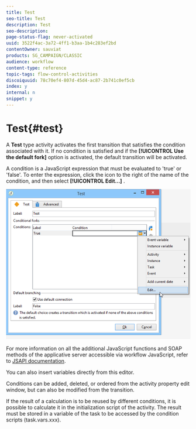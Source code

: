 ```yaml
---
title: Test
seo-title: Test
description: Test
seo-description: 
page-status-flag: never-activated
uuid: 3522f4ac-3a72-4ff1-b3aa-1b4c283ef2bd
contentOwner: sauviat
products: SG_CAMPAIGN/CLASSIC
audience: workflow
content-type: reference
topic-tags: flow-control-activities
discoiquuid: 78c70ef4-807d-45d4-ac87-2b741c0ef5cb
index: y
internal: n
snippet: y
---
```


# Test{#test}

A **Test** type activity activates the first transition that satisfies the condition associated with it. If no condition is satisfied and if the **[!UICONTROL Use the default fork]** option is activated, the default transition will be activated.

A condition is a JavaScript expression that must be evaluated to 'true' or 'false'. To enter the expression, click the icon to the right of the name of the condition, and then select **[!UICONTROL Edit...]** .

![](assets/edit_test.png)

For more information on all the additional JavaScript functions and SOAP methods of the applicative server accessible via workflow JavaScript, refer to [JSAPI documentation](http://docs.campaign.adobe.com/doc/AC/en/jsapi/p-1.md).

You can also insert variables directly from this editor.

Conditions can be added, deleted, or ordered from the activity property edit window, but can also be modified from the transition.

If the result of a calculation is to be reused by different conditions, it is possible to calculate it in the initialization script of the activity. The result must be stored in a variable of the task to be accessed by the condition scripts (task.vars.xxx).

